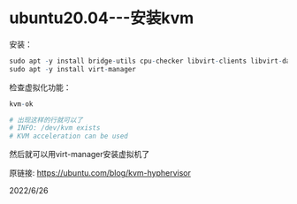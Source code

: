 # ubuntu20.04---安装kvm

安装：  
```r
sudo apt -y install bridge-utils cpu-checker libvirt-clients libvirt-daemon qemu qemu-kvm
sudo apt -y install virt-manager
```

检查虚拟化功能：  
```r
kvm-ok

# 出现这样的行就可以了
# INFO: /dev/kvm exists
# KVM acceleration can be used
```

然后就可以用virt-manager安装虚拟机了  


原链接: https://ubuntu.com/blog/kvm-hyphervisor  


2022/6/26  
